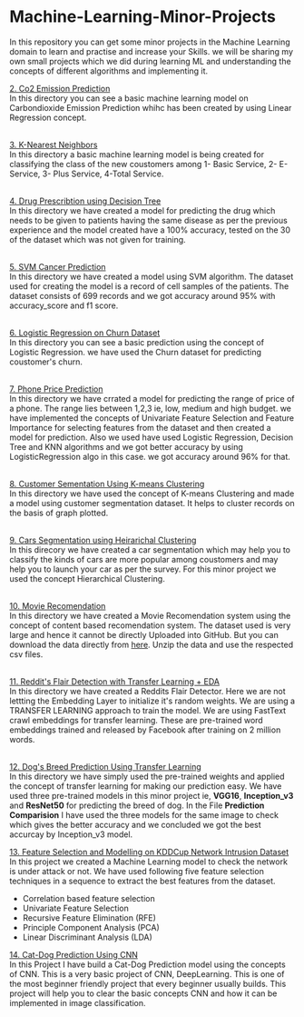# Machine-Learning-Minor-Projects
In this repository you can get some minor projects in the Machine Learning domain to learn and practise and increase your Skills. we will be sharing my own small projects which we did during learning ML and understanding the concepts of different algorithms and implementing it.


<a href="https://github.com/Abhinav-26/Machine-Learning-Minor-Projects/tree/master/Co2%20Emission%20Prediction">2. Co2 Emission Prediction</a><br>
In this directory you can see a basic machine learning model on Carbondioxide Emission Prediction whihc has been created by using Linear Regression concept.<br><br>

<a href="https://github.com/Abhinav-26/Machine-Learning-Minor-Projects/tree/master/K-Nearest%20Neighbors">3. K-Nearest Neighbors</a><br>
In this directory a basic machine learning model is being created for classifying the class of the new coustomers among 
1- Basic Service, 2- E-Service, 3- Plus Service, 4-Total Service.<br><br>

<a href="https://github.com/Abhinav-26/Machine-Learning-Minor-Projects/tree/master/Drug%20Prescribtion%20Using%20DecisionTree">4. Drug Prescribtion using Decision Tree</a><br>
In this directory we have created a model for predicting the drug which needs to be given to patients having the same disease as per the previous experience and the model created have a 100% accuracy, tested on the 30 of the dataset which was not given for training.<br><br>

<a href="https://github.com/Abhinav-26/Machine-Learning-Minor-Projects/tree/master/SVM%20Cancer%20Prediction">5. SVM Cancer Prediction</a><br>
In this directory we have created a model using SVM algorithm. The dataset used for creating the model is a record of cell samples of the patients. The dataset consists of 699 records and we got accuracy around 95% with accuracy_score and f1 score.<br><br>

<a href="https://github.com/Abhinav-26/Machine-Learning-Minor Projects/tree/master/Logistic%20Regression%20on%20Churn%20Dataset">6. Logistic Regression on Churn Dataset</a><br>
In this directory you can see a basic prediction using the concept of Logistic Regression. we have used the Churn dataset for predicting coustomer's churn.<br><br>

<a href="https://github.com/Abhinav-26/Machine-Learning-Minor-Projects/tree/master/Phone%20Price%20Range%20Prediction">7. Phone Price Prediction</a><br>
In this directory we have crrated a model for predicting the range of price of a phone. The range lies between 1,2,3 ie, low, medium and high budget. we have implemented the concepts of Univariate Feature Selection and Feature Importance for selecting features from the dataset and then created a model for prediction. Also we used have used Logistic Regression, Decision Tree and KNN algorithms and we got better accuracy by using LogisticRegression algo in this case. we got accuracy around 96% for that.<br><br>

<a href="https://github.com/Abhinav-26/Machine-Learning-Minor-Projects/tree/master/Coustomer%20Segmentation%20using%20K-Means%20Clustering">8. Customer Sementation Using K-means Clustering</a><br>
In this directory we have used the concept of K-means Clustering and made a model using customer segmentation dataset. It helps to cluster records on the basis of graph plotted.<br><br>

<a href="https://github.com/Abhinav-26/Machine-Learning-Minor-Projects/tree/master/Cars%20Segmentation%20using%20Heirarichal%20Clustering">9. Cars Segmentation using Heirarichal Clustering</a><br>
In this direcory we have created a car segmentation which may help you to classify the kinds of cars are more popular among coustomers and may help you to launch your car as per the survey. For this minor project we used the concept Hierarchical Clustering.<br><br>

<a href="https://github.com/Abhinav-26/Machine-Learning-Minor-Projects/tree/master/Movie%20Recomendation">10. Movie Recomendation</a><br>
In this directory we have created a Movie Recomendation system using the concept of content based recomendation system. The dataset used is very large and hence it cannot be directly Uploaded into GitHub. But you can download the data directly from <a href="https://s3-api.us-geo.objectstorage.softlayer.net/cf-courses-data/CognitiveClass/ML0101ENv3/labs/moviedataset.zip">here</a>. Unzip the data and use the respected csv files.<br><br>

<a href="https://github.com/Abhinav-26/Machine-Learning-Minor-Projects/tree/master/Reddit's%20Flair%20Detection%20with%20Transfer%20Learning%20%2B%20EDA">11. Reddit's Flair Detection with Transfer Learning + EDA</a><br>
In this directory we have created a Reddits Flair Detector. Here we are not lettting the Embedding Layer to initialize it's random weights. We are using a TRANSFER LEARNING approach to train the model. We are using FastText crawl embeddings for transfer learning. These are pre-trained word embeddings trained and released by Facebook after training on 2 million words.<br><br>

<a href="https://github.com/Abhinav-26/Machine-Learning-Minor-Projects/tree/master/Dog's%20Breed%20Prediction%20Using%20Transfer%20Learning">12. Dog's Breed Prediction Using Transfer Learning</a><br>
In this directory we have simply used the pre-trained weights and applied the concept of transfer learning for making our prediction easy. We have used three pre-trained models in this minor project ie, <b>VGG16</b>, <b>Inception_v3</b> and <b>ResNet50</b> for predicting the breed of dog. In the File <b>Prediction Comparision</b> I have used the three models for the same image to check which gives the better accuracy and we concluded we got the best accurcay by Inception_v3 model. 

<a href="https://github.com/Abhinav-26/Machine-Learning-Minor-Projects/tree/master/Feature%20Selection%20and%20Modelling%20on%20KDDCup%20Network%20Intrusion%20Dataset">13. Feature Selection and Modelling on KDDCup Network Intrusion Dataset</a><br>
In this project we created a Machine Learning model to check the network is under attack or not. We have used following five feature selection techniques in a sequence to extract the best features from the dataset.
-	Correlation based feature selection
-	Univariate Feature Selection
-	Recursive Feature Elimination (RFE)
-	Principle Component Analysis (PCA)
-	Linear Discriminant Analysis (LDA)<br>

<a href="https://github.com/Abhinav-26/Machine-Learning-Minor-Projects/tree/master/Cat-Dog%20Prediction%20using%20CNN">14. Cat-Dog Prediction Using CNN</a><br>
In this Project I have build a Cat-Dog Prediction model using the concepts of CNN. This is a very basic project of CNN, DeepLearning. This is one of the most beginner friendly project that every beginner usually builds. This project will help you to clear the basic concepts CNN and how it can be implemented in image classification.

